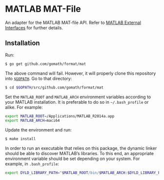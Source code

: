 # MATLAB MAT-File

An adapter for the MATLAB MAT-file API. Refer to
[MATLAB External Interfaces](http://www.mathworks.com/help/pdf_doc/matlab/apiext.pdf)
for further details.

## Installation

Run:

```bash
$ go get github.com/gomath/format/mat
```

The above command will fail. However, it will properly clone this repository
into [`$GOPATH`](https://golang.org/doc/code.html#GOPATH). Go to that
directory:

```bash
$ cd $GOPATH/src/github.com/gomath/format/mat
```

Set the `MATLAB_ROOT` and `MATLAB_ARCH` environment variables according to your
MATLAB installation. It is preferable to do so in `~/.bash_profile` or alike.
For example:

```bash
export MATLAB_ROOT=/Applications/MATLAB_R2014a.app
export MATLAB_ARCH=maci64
```

Update the environment and run:

```bash
$ make install
```

In order to run an executable that relies on this package, the dynamic linker
should be able to discover MATLAB’s libraries. To this end, an appropriate
environment variable should be set depending on your system. For example, in
`.bash_profile`:

```bash
export DYLD_LIBRARY_PATH="$MATLAB_ROOT/bin/$MATLAB_ARCH:$DYLD_LIBRARY_PATH"
```
